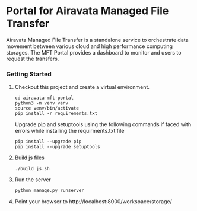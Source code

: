 # Portal for Airavata Managed File Transfer

Airavata Managed File Transfer is a standalone service to orchestrate data movement between various cloud and high performance computing storages. The MFT Portal provides a dashboard to monitor and users to request the transfers. 

### Getting Started

1.  Checkout this project and create a virtual environment.

    ```
    cd airavata-mft-portal
    python3 -m venv venv
    source venv/bin/activate
    pip install -r requirements.txt
    ```
    Upgrade pip and setuptools using the following commands if faced with errors while installing the requirments.txt file 
    
    ```
    pip install --upgrade pip
    pip install --upgrade setuptools
    ```
2. Build js files
    ```
    ./build_js.sh
    ```
2.  Run the server

    ```
    python manage.py runserver
    ```

3. Point your browser to http://localhost:8000/workspace/storage/

